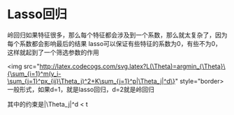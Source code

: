 Lasso回归
=
岭回归如果特征很多，那么每个特征都会涉及到一个系数，那么就太复杂了，因为每个系数都会影响最后的结果
lasso可以保证有些特征的系数为0，有些不为0，这样就起到了一个筛选参数的作用

<img src="http://latex.codecogs.com/svg.latex?L(\Theta)=argmin_{\Theta}\{\sum_{i=1}^m(y_i-\sum_{j=1}^px_{ij}\Theta_j)^2+K\sum_{j=1}^p|\Theta_j|^d\}" style="border>
一般形式，如果d=1，就是lasso回归，d=2就是岭回归

其中的约束是|\Theta_j|^d < t

